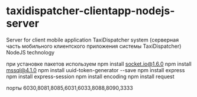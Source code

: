 # taxidispatcher-clientapp-nodejs-server
Server for client mobile application TaxiDispatcher system (серверная часть мобильного клиентского приложения системы TaxiDispatcher) NodeJS technology

при установке пакетов используем npm install socket.io@1.6.0
npm install mssql@4.1.0 npm install uuid-token-generator --save
npm install express npm install express-session
npm install encoding npm install request

порты
6030,8081,8085,6031,6033,8088,8090,3333
